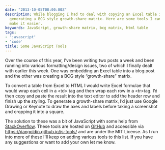 ```yaml
---
date: "2013-10-05T00:00:00Z"
description: While blogging I had to deal with copying an Excel table into HTML and
  generating a BCG style growth-share matrix. Here are some tools I came up with that
  make it easier.
keywords: JavaScript, growth-share matrix, bcg matrix, html table
tags:
- 'javascript'
- 'code'
title: Some JavaScript Tools
---
```


Over the course of this year, I’ve been writing two posts a week and been running into various formatting/design issues, two of which I finally dealt with earlier this week. One was embedding an Excel table into a blog post and the other was creating a BCG style “growth-share” matrix.

To convert a table from Excel to HTML I would write Excel formulae that would wrap each cell in a &lt;td&gt; tag and then wrap each row in a &lt;tr&gt;tag. I’d then copy and paste the result into the text editor to add the header row and finish up the styling. To generate a growth-share matrix, I’d just use Google Drawing or Keynote to draw the axes and labels before taking a screenshot and cropping it into a square.

The solution to these was a bit of JavaScript with some help from <a href="http://stackoverflow.com/questions/1293147/javascript-code-to-parse-csv-data" target="_blank">StackOverflow</a>. These tools are hosted on <a href="https://github.com/dangoldin/js-tools" target="_blank">GitHub</a> and accessible via <a href="https://dangoldin.github.io/js-tools/">https://dangoldin.github.io/js-tools/</a> and are under the MIT License. As I run into more of these I'll keep on adding various tools to this list. If you have any suggestions or want to add your own let me know.